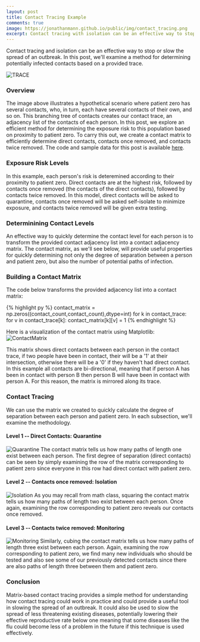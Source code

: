```yaml
---
layout: post
title: Contact Tracing Example
comments: true
image: https://jonathanmann.github.io/public/img/contact_tracing.png
excerpt: Contact tracing with isolation can be an effective way to stop or slow the spread of an outbreak. In this post, we'll examine a method for determining potentially infected contacts based on a provided trace.
---
```

Contact tracing and isolation can be an effective way to stop or slow the spread of an outbreak. In this post, we'll examine a method for determining potentially infected contacts based on a provided trace.

![TRACE](https://jonathanmann.github.io/public/img/contact_tracing.png)

### Overview
The image above illustrates a hypothetical scenario where patient zero has several contacts, who, in turn, each have several contacts of their own, and so on. This branching tree of contacts creates our contact trace, an adjacency list of the contacts of each person. In this post, we explore an efficient method for determining the exposure risk to this population based on proximity to patient zero. To carry this out, we create a contact matrix to efficiently determine direct contacts, contacts once removed, and contacts twice removed. The code and sample data for this post is available [here](https://github.com/jonathanmann/blog_examples/tree/master/Python/contact_tracing). 

### Exposure Risk Levels
In this example, each person's risk is deteremined according to their proximity to patient zero. Direct contacts are at the highest risk, followed by contacts once removed (the contacts of the direct contacts), followed by contacts twice removed. In this model, direct contacts will be asked to quarantine, contacts once removed will be asked self-isolate to minimize exposure, and contacts twice removed will be given extra testing.

### Determinining Contact Levels
An effective way to quickly determine the contact level for each person is to transform the provided contact adjacency list into a contact adjacency matrix. The contact matrix, as we'll see below, will provide useful properties for quickly determining not only the degree of separation between a person and patient zero, but also the number of potential paths of infection. 

### Building a Contact Matrix
The code below transforms the provided adjacency list into a contact matrix:

{% highlight py %}
contact_matrix = np.zeros((contact_count,contact_count),dtype=int)
for k in contact_trace:
    for v in contact_trace[k]:
        contact_matrix[k][v] = 1
{% endhighlight %}

Here is a visualization of the contact matrix using Matplotlib:
![ContactMatrix](https://raw.githubusercontent.com/jonathanmann/blog_examples/master/Python/contact_tracing/img/Contact_Matrix.png)

This matrix shows direct contacts between each person in the contact trace, if two people have been in contact, their will be a '1' at their intersection, otherwise there will be a '0' if they haven't had direct contact. In this example all contacts are bi-directional, meaning that if person A has been in contact with person B then person B will have been in contact with person A. For this reason, the matrix is mirrored along its trace.

### Contact Tracing
We can use the matrix we created to quickly calculate the degree of separation between each person and patient zero. In each subsection, we'll examine the methodology.

#### Level 1 -- Direct Contacts: Quarantine
![Quarantine](https://raw.githubusercontent.com/jonathanmann/blog_examples/master/Python/contact_tracing/img/Quarantine.png)
The contact matrix tells us how many paths of length one exist between each person. The first degree of separation (direct contacts) can be seen by simply examining the row of the matrix corresponding to patient zero since everyone in this row had direct contact with patient zero. 
#### Level 2 -- Contacts once removed: Isolation
![Isolation](https://raw.githubusercontent.com/jonathanmann/blog_examples/master/Python/contact_tracing/img/Isolation.png)
As you may recall from math class, squaring the contact matrix tells us how many paths of length two exist between each person. Once again, examining the row corresponding to patient zero reveals our contacts once removed. 

#### Level 3 -- Contacts twice removed: Monitoring
![Monitoring](https://raw.githubusercontent.com/jonathanmann/blog_examples/master/Python/contact_tracing/img/Monitoring.png)
Similarly, cubing the contact matrix tells us how many paths of length three exist between each person. Again, examining the row corresponding to patient zero, we find many new individuals who should be tested and also see some of our previously detected contacts since there are also paths of length three between them and patient zero.

### Conclusion
Matrix-based contact tracing provides a simple method for understanding how contact tracing could work in practice and could provide a useful tool in slowing the spread of an outbreak. It could also be used to slow the spread of less threatening existing diseases, potentially lowering their effective reproductive rate below one meaning that some diseases  like the flu could become less of a problem in the future if this technique is used effectively. 
